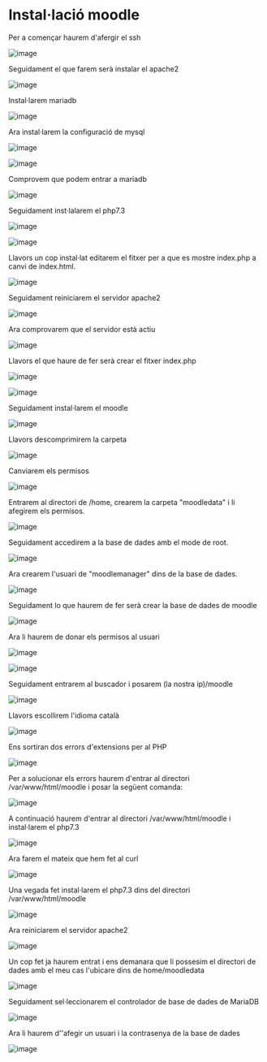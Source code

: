 # Instal·lació moodle

Per a començar haurem d'afergir el ssh

![image](https://user-images.githubusercontent.com/104194787/203824274-fd62dc35-e871-45dc-acc6-1bc5cbba4601.png)

Seguidament el que farem serà instalar el apache2

![image](https://user-images.githubusercontent.com/104194787/203826244-03deed88-4c73-4911-be4a-31f152a799b8.png)

Instal·larem mariadb

![image](https://user-images.githubusercontent.com/104194787/203828883-94047302-eca3-444b-abf6-1edb0d67dca3.png)

Ara instal·larem la configuració de mysql

![image](https://user-images.githubusercontent.com/104194787/203829044-413cea1b-9025-49b2-8778-dd1e240f279e.png)

![image](https://user-images.githubusercontent.com/104194787/203829255-4f6e9ea9-dace-4966-aae0-2f61e8874bf1.png)

Comprovem que podem entrar a mariadb

![image](https://user-images.githubusercontent.com/104194787/203829505-85769915-2306-4846-9830-08a7491055e7.png)

Seguidament inst·lalarem el php7.3

![image](https://user-images.githubusercontent.com/104194787/204018246-de9728ee-07d8-4fed-9d9a-93c347c49cda.png)

![image](https://user-images.githubusercontent.com/104194787/204019427-4269c1b4-e237-4e1a-b653-1b36c143ba54.png)

Llavors un cop instal·lat editarem el fitxer per a que es mostre index.php a canvi de index.html.

![image](https://user-images.githubusercontent.com/104194787/203830357-41550f08-b804-482e-bf19-09abe8a38cb7.png)

Seguidament reiniciarem el servidor apache2

![image](https://user-images.githubusercontent.com/104194787/203830529-d061e937-2c5b-4767-aab5-35f474ac4d16.png)

Ara comprovarem que el servidor està actiu

![image](https://user-images.githubusercontent.com/104194787/203830644-cea8b388-343f-46bd-99e5-01c2ff935665.png)

Llavors el que haure de fer serà crear el fitxer index.php

![image](https://user-images.githubusercontent.com/104194787/203830863-2bb81af0-3eac-4df9-8c80-d22ba5281646.png)

![image](https://user-images.githubusercontent.com/104194787/203831054-27d025fe-75b9-45b2-9a12-795054efb80e.png)

Seguidament instal·larem el moodle

![image](https://user-images.githubusercontent.com/104194787/203825041-658851f7-911d-459f-8373-f1ec01fdf778.png)

Llavors descomprimirem la carpeta

![image](https://user-images.githubusercontent.com/104194787/203831654-7f920b39-0965-4b81-ab26-0a9607b34722.png)

Canviarem els permisos

![image](https://user-images.githubusercontent.com/104194787/203831808-84422c65-2502-411d-9fff-c27b04f69ca8.png)

Entrarem al directori de /home, crearem la carpeta "moodledata" i li afegirem els permisos.

![image](https://user-images.githubusercontent.com/104194787/203832227-d41d9beb-fda7-4f40-a375-017bd0877bd1.png)

Seguidament accedirem a la base de dades amb el mode de root.

![image](https://user-images.githubusercontent.com/104194787/203832884-0179948d-fc81-4a53-ac97-1518934891d6.png)

Ara crearem l'usuari de "moodlemanager" dins de la base de dades.

![image](https://user-images.githubusercontent.com/104194787/203833375-839405b2-bdd1-4905-b358-e7c0e2f3c010.png)

Seguidament lo que haurem de fer serà crear la base de dades de moodle

![image](https://user-images.githubusercontent.com/104194787/203833463-d4029bc7-ca23-4a4c-9ece-af1f3857dbb6.png)

Ara li haurem de donar els permisos al usuari

![image](https://user-images.githubusercontent.com/104194787/203833718-e9842ea8-348f-499f-9406-725b5e63aed5.png)

![image](https://user-images.githubusercontent.com/104194787/203833848-a9a2d6e5-829b-4434-afe1-6f1153eaf0e6.png)

Seguidament entrarem al buscador i posarem (la nostra ip)/moodle

![image](https://user-images.githubusercontent.com/104194787/204021266-7f9c42f6-9c41-4564-ad4a-031758dd3fc6.png)

Llavors escollirem l'idioma català

![image](https://user-images.githubusercontent.com/104194787/205074962-5825650b-5c12-4b1d-ac65-7c9412bad06b.png)

Ens sortiran dos errors d'extensions per al PHP

![image](https://user-images.githubusercontent.com/104194787/205075294-f44832bb-9361-4386-8031-e962a52630a8.png)

Per a solucionar els errors haurem d'entrar al directori /var/www/html/moodle i posar la següent comanda:

![image](https://user-images.githubusercontent.com/104194787/205076133-7758d204-4981-4cd6-ab83-151b6b9606f0.png)

A continuació haurem d'entrar al directori /var/www/html/moodle i instal·larem el php7.3

![image](https://user-images.githubusercontent.com/104194787/205077470-ac6fbed8-cbf8-4da3-b299-a1e68789c5cd.png)

Ara farem el mateix que hem fet al curl

![image](https://user-images.githubusercontent.com/104194787/205077709-7f717a13-8b0d-4d68-be1a-f90f140ed5ad.png)

Una vegada fet instal·larem el php7.3 dins del directori /var/www/html/moodle

![image](https://user-images.githubusercontent.com/104194787/205078042-827df7de-6ecb-430b-9813-35c9225e9b30.png)

Ara reiniciarem el servidor apache2

![image](https://user-images.githubusercontent.com/104194787/205078299-b0a4afca-58d0-4ae2-b421-041dea4b6f11.png)

Un cop fet ja haurem entrat i ens demanara que li possesim el directori de dades amb el meu cas l'ubicare dins de home/moodledata

![image](https://user-images.githubusercontent.com/104194787/205079024-75c30000-0743-4fd3-9144-e1517c64a41b.png)

Seguidament sel·leccionarem el controlador de base de dades de MariaDB

![image](https://user-images.githubusercontent.com/104194787/205079214-adad6265-6b8e-485a-8010-74e26cbb7507.png)

Ara li haurem d''afegir un usuari i la contrasenya de la base de dades

![image](https://user-images.githubusercontent.com/104194787/205080335-d75e91d9-e603-4727-a6e3-0e6cbb37b1a1.png)

